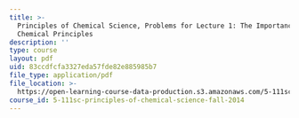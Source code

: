 ```yaml
---
title: >-
  Principles of Chemical Science, Problems for Lecture 1: The Importance of
  Chemical Principles
description: ''
type: course
layout: pdf
uid: 83ccdfcfa3327eda57fde82e885985b7
file_type: application/pdf
file_location: >-
  https://open-learning-course-data-production.s3.amazonaws.com/5-111sc-principles-of-chemical-science-fall-2014/83ccdfcfa3327eda57fde82e885985b7_MIT5_111F14_ProbReview.pdf
course_id: 5-111sc-principles-of-chemical-science-fall-2014
---
```

